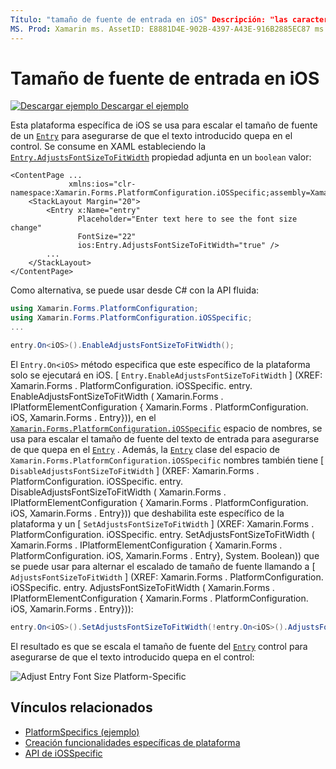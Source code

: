 ```yaml
---
Título: "tamaño de fuente de entrada en iOS" Descripción: "las características específicas de la plataforma permiten consumir funcionalidad que solo está disponible en una plataforma específica, sin necesidad de implementar representadores o efectos personalizados. En este artículo se explica cómo usar la plataforma específica de iOS que escala el tamaño de fuente de una entrada ".
MS. Prod: Xamarin ms. AssetID: E8881D4E-902B-4397-A43E-916B2885EC87 ms. Technology: Xamarin-Forms Author: davidbritch ms. Author: dabritch ms. Date: 10/24/2018 no-LOC: [ Xamarin.Forms , Xamarin.Essentials ]
---
```


# <a name="entry-font-size-on-ios"></a>Tamaño de fuente de entrada en iOS

[![Descargar ejemplo](~/media/shared/download.png) Descargar el ejemplo](https://docs.microsoft.com/samples/xamarin/xamarin-forms-samples/userinterface-platformspecifics)

Esta plataforma específica de iOS se usa para escalar el tamaño de fuente de un [`Entry`](xref:Xamarin.Forms.Entry) para asegurarse de que el texto introducido quepa en el control. Se consume en XAML estableciendo la [`Entry.AdjustsFontSizeToFitWidth`](xref:Xamarin.Forms.PlatformConfiguration.iOSSpecific.Entry.AdjustsFontSizeToFitWidthProperty) propiedad adjunta en un `boolean` valor:

```xaml
<ContentPage ...
             xmlns:ios="clr-namespace:Xamarin.Forms.PlatformConfiguration.iOSSpecific;assembly=Xamarin.Forms.Core"
    <StackLayout Margin="20">
        <Entry x:Name="entry"
               Placeholder="Enter text here to see the font size change"
               FontSize="22"
               ios:Entry.AdjustsFontSizeToFitWidth="true" />
        ...
    </StackLayout>
</ContentPage>
```

Como alternativa, se puede usar desde C# con la API fluida:

```csharp
using Xamarin.Forms.PlatformConfiguration;
using Xamarin.Forms.PlatformConfiguration.iOSSpecific;
...

entry.On<iOS>().EnableAdjustsFontSizeToFitWidth();
```

El `Entry.On<iOS>` método especifica que este específico de la plataforma solo se ejecutará en iOS. [ `Entry.EnableAdjustsFontSizeToFitWidth` ] (XREF: Xamarin.Forms . PlatformConfiguration. iOSSpecific. entry. EnableAdjustsFontSizeToFitWidth ( Xamarin.Forms . IPlatformElementConfiguration { Xamarin.Forms . PlatformConfiguration. iOS, Xamarin.Forms . Entry})), en el [`Xamarin.Forms.PlatformConfiguration.iOSSpecific`](xref:Xamarin.Forms.PlatformConfiguration.iOSSpecific) espacio de nombres, se usa para escalar el tamaño de fuente del texto de entrada para asegurarse de que quepa en el [`Entry`](xref:Xamarin.Forms.Entry) . Además, la [`Entry`](xref:Xamarin.Forms.PlatformConfiguration.iOSSpecific.Entry) clase del espacio de `Xamarin.Forms.PlatformConfiguration.iOSSpecific` nombres también tiene [ `DisableAdjustsFontSizeToFitWidth` ] (XREF: Xamarin.Forms . PlatformConfiguration. iOSSpecific. entry. DisableAdjustsFontSizeToFitWidth ( Xamarin.Forms . IPlatformElementConfiguration { Xamarin.Forms . PlatformConfiguration. iOS, Xamarin.Forms . Entry})) que deshabilita este específico de la plataforma y un [ `SetAdjustsFontSizeToFitWidth` ] (XREF: Xamarin.Forms . PlatformConfiguration. iOSSpecific. entry. SetAdjustsFontSizeToFitWidth ( Xamarin.Forms . IPlatformElementConfiguration { Xamarin.Forms . PlatformConfiguration. iOS, Xamarin.Forms . Entry}, System. Boolean)) que se puede usar para alternar el escalado de tamaño de fuente llamando a [ `AdjustsFontSizeToFitWidth` ] (XREF: Xamarin.Forms . PlatformConfiguration. iOSSpecific. entry. AdjustsFontSizeToFitWidth ( Xamarin.Forms . IPlatformElementConfiguration { Xamarin.Forms . PlatformConfiguration. iOS, Xamarin.Forms . Entry})):

```csharp
entry.On<iOS>().SetAdjustsFontSizeToFitWidth(!entry.On<iOS>().AdjustsFontSizeToFitWidth());
```

El resultado es que se escala el tamaño de fuente del [`Entry`](xref:Xamarin.Forms.Entry) control para asegurarse de que el texto introducido quepa en el control:

![](entry-font-size-images/entry-font-size.png "Adjust Entry Font Size Platform-Specific")

## <a name="related-links"></a>Vínculos relacionados

- [PlatformSpecifics (ejemplo)](https://docs.microsoft.com/samples/xamarin/xamarin-forms-samples/userinterface-platformspecifics)
- [Creación funcionalidades específicas de plataforma](~/xamarin-forms/platform/platform-specifics/index.md#creating-platform-specifics)
- [API de iOSSpecific](xref:Xamarin.Forms.PlatformConfiguration.iOSSpecific)
